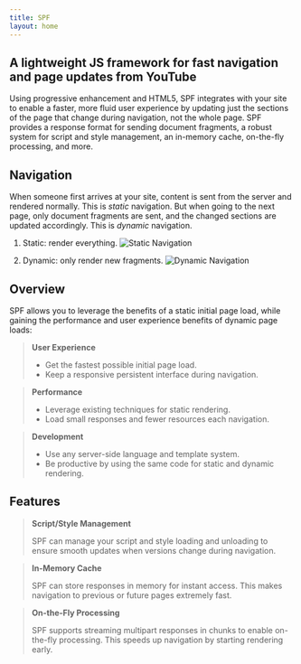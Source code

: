 ```yaml
---
title: SPF
layout: home
---
```



## A lightweight JS framework for fast navigation and page updates from YouTube


Using progressive enhancement and HTML5, SPF integrates with
your site to enable a faster, more fluid user experience by
updating just the sections of the page that change during
navigation, not the whole page.  SPF provides a response format
for sending document fragments, a robust system for script and
style management, an in-memory cache, on-the-fly processing, and
more.


## Navigation

When someone first arrives at your site, content is sent from
the server and rendered normally.  This is _static_ navigation.
But when going to the next page, only document fragments are
sent, and the changed sections are updated accordingly. This is
_dynamic_ navigation.

1.  Static: render everything.
    ![Static Navigation][]

2.  Dynamic: only render new fragments.
    ![Dynamic Navigation][]


## Overview

SPF allows you to leverage the benefits of a static initial page
load, while gaining the performance and user experience benefits
of dynamic page loads:

> **User Experience**
>
> - Get the fastest possible initial page load.  
> - Keep a responsive persistent interface during navigation.  

<!-- -->

> **Performance**
>
> - Leverage existing techniques for static rendering.  
> - Load small responses and fewer resources each navigation.  

<!-- -->

> **Development**
>
> -  Use any server-side language and template system.  
> -  Be productive by using the same code for static and dynamic
>    rendering.  


## Features

> **Script/Style Management**
>
> SPF can manage your script and style loading and unloading to
> ensure smooth updates when versions change during navigation.

<!-- -->

> **In-Memory Cache**
>
> SPF can store responses in memory for instant access.  This
> makes navigation to previous or future pages extremely fast.

<!-- -->

> **On-the-Fly Processing**
>
> SPF supports streaming multipart responses in chunks to enable
> on-the-fly processing.  This speeds up navigation by starting
> rendering early.



[Static Navigation]: assets/images/animation-static-340x178.gif
[Dynamic Navigation]: assets/images/animation-dynamic-340x178.gif
